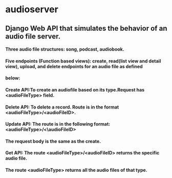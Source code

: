# audioserver

## Django Web API that simulates the behavior of an audio file server. 

#### Three audio file structures: song, podcast, audiobook.

#### Five endpoints (Function based views): create, read(list view and detail view), upload, and delete endpoints for an audio file as defined
#### below:
#### Create API:To create an audiofile based on its type.Request has \<audioFileType> field. 
#### Delete API: To delete a record. Route is in the format \<audioFileType>/\<audioFileID>.
#### Update API: The route is in the following format: \<audioFileType>/<\audioFileID>
####            The request body is the same as the create. 
#### Get API: The route \<audioFileType>/\<audioFileID> returns the specific audio file.
####          The route \<audioFileType> returns all the audio files of that type.
  
  
